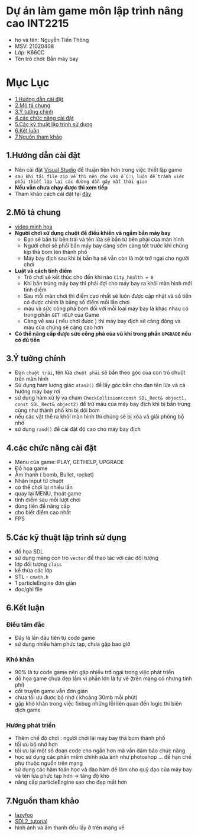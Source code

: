 # Dự án làm game môn lập trình nâng cao INT2215 
- họ và tên: Nguyễn Tiến Thông
- MSV: 21020408
- Lớp: K66CC
- Tên trò chơi: Bắn máy bay

# **Mục Lục**
- [1.Hướng dẫn cài đặt](#HuongDanCaiDat)
- [2.Mô tả chung](#MoTaChung)
- [3.Ý tưởng chính](#Ytuongchinh)
- [4.các chức năng cài đặt](#CacChucNangCaiDat)
- [5.Các kỹ thuật lập trình sử dụng](#CacKyThuatLapTrinhSuDung)
- [6.Kết luận](#KetLuan) 
- [7.Nguồn tham khảo](#ThamKhao)
  

<a name="HuongDanCaiDat"></a>
## 1.Hướng dẫn cài đặt 
- Nên cài đặt [Visual Studio](https://visualstudio.microsoft.com/) để thuận tiện hơn trong việc thiết lập game
- `sau khi tải file zip về thì nên cho vào ổ C:\ luôn đề tránh việc phải thiết lập lại các đường dẫn gây mất thời gian`
- **Nếu vẫn chưa chạy được thì xem tiếp**
- Tham khảo cách cài đặt tại [đây](https://lazyfoo.net/tutorials/SDL/01_hello_SDL/windows/msvc2019/index.php)



<a name="MoTaChung"></a>
## 2.Mô tả chung
- [video minh họa](https://youtu.be/HmcJa93vi6Q)
- **Người chơi sử dụng chuột để điều khiển và ngắm bắn máy bay**
  - Đạn sẽ bắn từ bên trái và tên lửa sẽ bắn từ bên phải của màn hình
  - Người chơi sẽ phải bắn máy bay càng sớm càng tốt trước khi chúng kịp thả bom lên thành phố
  - Máy bay địch sau khi bị bắn hạ sẽ vẫn còn là một trở ngại cho người chơi
- **Luật và cách tính điểm**
  - Trò chơi sẽ kết thúc cho đến khi nào `City_health = 0`
  - Khi bắn trúng máy bay thì phải đợi cho máy bay ra khỏi màn hình mới tính điểm 
  - Sau mỗi màn chơi thì điểm cao nhất sẽ luôn được cập nhật và số tiền có được chính là bằng số điểm mỗi lần chơi 
  - máu và sức công phá bom đối với mỗi loại máy bay là khác nhau có trong phần `GET HELP` của Game
  - Càng về sau ( nếu chơi được ) thì máy bay địch sẽ càng đông và máu của chúng sẽ càng cao hơn
- **Có thể nâng cấp được sức công phá của vũ khí trong phần `UPGRADE` nếu có đủ tiền**

<a name="Ytuongchinh"></a>
## 3.Ý tưởng chính
- Đạn `chuột trái`, tên lửa `chuột phải` sẽ bắn theo góc của con trỏ chuột trên màn hình
- Sử dụng hàm lượng giác `atan2()` để lấy góc bắn cho đạn tên lửa và cả hướng máy bay rơi
- sử dụng hàm xử lý va chạm `CheckCollision(const SDL_Rect& object1, const SDL_Rect& object2)` để trừ máu của máy bay địch khi bị bắn trúng cũng như thành phố khi bị dội bom
- nếu các vật thể ra khỏi màn hình thì chúng sẽ bị xóa và giải phóng bộ nhớ
- sử dụng `rand()` để cài đặt độ cao cho máy bay địch

<a name="CacChucNangCaiDat"></a>
## 4.các chức năng cài đặt

- Menu của game: PLAY, GETHELP, UPGRADE 
- Đồ họa game
- Âm thanh ( bomb, Bullet, rocket)
- Nhận input từ chuột 
- có thể chơi lại nhiều lần
- quay lại MENU, thoát game
- tính điểm sau mỗi lượt chơi
- dùng tiền để nâng cấp
- cho biết điểm cao nhất
- FPS


<a name="CacKyThuatLapTrinhSuDung"></a>
## 5.Các kỹ thuật lập trình sử dụng
- đồ họa SDL
- sử dụng mảng con trỏ `vector` để thao tác với các đối tượng
- lớp đối tượng `class`
- kế thừa các lớp
- STL - `cmath.h`
- 1 particleEngine đơn giản
- đọc/ghi file

<a name="KetLuan"></a>
## 6.Kết luận

### Điều tâm đắc
- Đây là lần đầu tiên tự code game
- sử dụng nhiều hàm phức tạp, chưa gặp bao giờ


### Khó khăn 
- 90% là tự code game nên gặp nhiều trở ngại trong việc phát triển 
- đồ họa game chưa đẹp lắm vì phần lớn là tự vẽ (trên mạng có nhưng tính phí)
- cốt truyện game vẫn đơn giản
- chưa tối ưu được bộ nhớ ( khoảng 30mb mỗi phút)
- gặp khó khăn trong việc fixbug những lỗi liên quan đến logic thi biên dịch game

### Hướng phát triển
- Thêm chế độ chơi : người chơi lái máy bay thả bom thành phố
- tối ưu bộ nhớ hơn
- tối ưu lại một số đoạn code cho ngắn hơn mà vẫn đảm bảo chức năng
- học sử dụng các phần mềm chỉnh sửa ảnh như photoshop ... để hạn chế phụ thuộc nguồn trên mạng
- sử dụng các hàm toán học và đạo hàm để làm cho quỹ đạo của máy bay và tên lửa phức tạp hơn -> tăng độ khó
- nâng cấp particleEngine sao cho đẹp mắt hơn 

<a name="ThamKhao"></a>
## 7.Nguồn tham khảo
- [lazyfoo](https://lazyfoo.net/tutorials/SDL/index.php)
- [SDL2_tutorial](https://www.youtube.com/watch?v=QQzAHcojEKg&list=PLhfAbcv9cehhkG7ZQK0nfIGJC_C-wSLrx)
- hình ảnh và âm thanh đều lấy ở trên mạng về 
